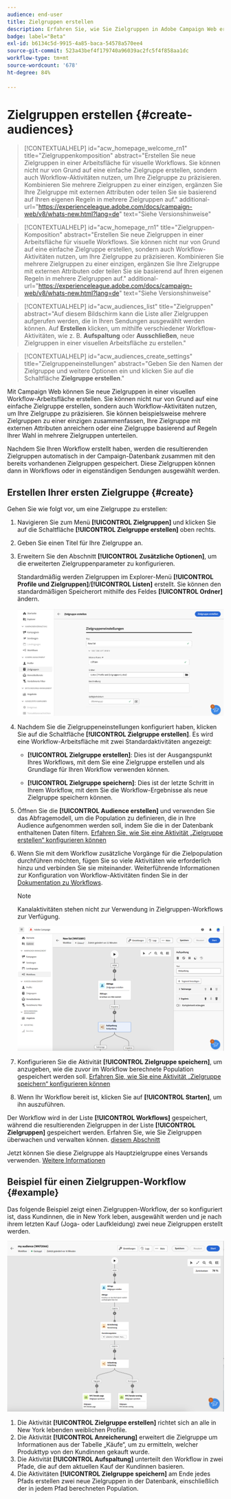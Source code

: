 ```yaml
---
audience: end-user
title: Zielgruppen erstellen
description: Erfahren Sie, wie Sie Zielgruppen in Adobe Campaign Web erstellen.
badge: label="Beta"
exl-id: b6134c5d-9915-4a85-baca-54578a570ee4
source-git-commit: 523a43bef4f179740a96039ac2fc5f4f858aa1dc
workflow-type: tm+mt
source-wordcount: '678'
ht-degree: 84%

---
```


# Zielgruppen erstellen {#create-audiences}

>[!CONTEXTUALHELP]
>id="acw_homepage_welcome_rn1"
>title="Zielgruppenkomposition"
>abstract="Erstellen Sie neue Zielgruppen in einer Arbeitsfläche für visuelle Workflows. Sie können nicht nur von Grund auf eine einfache Zielgruppe erstellen, sondern auch Workflow-Aktivitäten nutzen, um Ihre Zielgruppe zu präzisieren. Kombinieren Sie mehrere Zielgruppen zu einer einzigen, ergänzen Sie Ihre Zielgruppe mit externen Attributen oder teilen Sie sie basierend auf Ihren eigenen Regeln in mehrere Zielgruppen auf."
>additional-url="https://experienceleague.adobe.com/docs/campaign-web/v8/whats-new.html?lang=de" text="Siehe Versionshinweise"

<!--TO REMOVE BELOW-->

>[!CONTEXTUALHELP]
>id="acw_homepage_rn1"
>title="Zielgruppen-Komposition"
>abstract="Erstellen Sie neue Zielgruppen in einer Arbeitsfläche für visuelle Workflows. Sie können nicht nur von Grund auf eine einfache Zielgruppe erstellen, sondern auch Workflow-Aktivitäten nutzen, um Ihre Zielgruppe zu präzisieren. Kombinieren Sie mehrere Zielgruppen zu einer einzigen, ergänzen Sie Ihre Zielgruppe mit externen Attributen oder teilen Sie sie basierend auf Ihren eigenen Regeln in mehrere Zielgruppen auf."
>additional-url="https://experienceleague.adobe.com/docs/campaign-web/v8/whats-new.html?lang=de" text="Siehe Versionshinweise"

<!--TO REMOVE ABOVE-->

>[!CONTEXTUALHELP]
>id="acw_audiences_list"
>title="Zielgruppen"
>abstract="Auf diesem Bildschirm kann die Liste aller Zielgruppen aufgerufen werden, die in Ihren Sendungen ausgewählt werden können. Auf **Erstellen** klicken, um mithilfe verschiedener Workflow-Aktivitäten, wie z. B. **Aufspaltung** oder **Ausschließen**, neue Zielgruppen in einer visuellen Arbeitsfläche zu erstellen."

>[!CONTEXTUALHELP]
>id="acw_audiences_create_settings"
>title="Zielgruppeneinstellungen"
>abstract="Geben Sie den Namen der Zielgruppe und weitere Optionen ein und klicken Sie auf die Schaltfläche **Zielgruppe erstellen**."

Mit Campaign Web können Sie neue Zielgruppen in einer visuellen Workflow-Arbeitsfläche erstellen. Sie können nicht nur von Grund auf eine einfache Zielgruppe erstellen, sondern auch Workflow-Aktivitäten nutzen, um Ihre Zielgruppe zu präzisieren. Sie können beispielsweise mehrere Zielgruppen zu einer einzigen zusammenfassen, Ihre Zielgruppe mit externen Attributen anreichern oder eine Zielgruppe basierend auf Regeln Ihrer Wahl in mehrere Zielgruppen unterteilen.

Nachdem Sie Ihren Workflow erstellt haben, werden die resultierenden Zielgruppen automatisch in der Campaign-Datenbank zusammen mit den bereits vorhandenen Zielgruppen gespeichert. Diese Zielgruppen können dann in Workflows oder in eigenständigen Sendungen ausgewählt werden.

## Erstellen Ihrer ersten Zielgruppe {#create}

Gehen Sie wie folgt vor, um eine Zielgruppe zu erstellen:

1. Navigieren Sie zum Menü **[!UICONTROL Zielgruppen]** und klicken Sie auf die Schaltfläche **[!UICONTROL Zielgruppe erstellen]** oben rechts.
1. Geben Sie einen Titel für Ihre Zielgruppe an.
1. Erweitern Sie den Abschnitt **[!UICONTROL Zusätzliche Optionen]**, um die erweiterten Zielgruppenparameter zu konfigurieren.

   Standardmäßig werden Zielgruppen im Explorer-Menü **[!UICONTROL Profile und Zielgruppen]**/**[!UICONTROL Listen]** erstellt. Sie können den standardmäßigen Speicherort mithilfe des Feldes **[!UICONTROL Ordner]** ändern.

   ![](assets/audiences-settings.png)

1. Nachdem Sie die Zielgruppeneinstellungen konfiguriert haben, klicken Sie auf die Schaltfläche **[!UICONTROL Zielgruppe erstellen]**. Es wird eine Workflow-Arbeitsfläche mit zwei Standardaktivitäten angezeigt:

   * **[!UICONTROL Zielgruppe erstellen]**: Dies ist der Ausgangspunkt Ihres Workflows, mit dem Sie eine Zielgruppe erstellen und als Grundlage für Ihren Workflow verwenden können.

   * **[!UICONTROL Zielgruppe speichern]**: Dies ist der letzte Schritt in Ihrem Workflow, mit dem Sie die Workflow-Ergebnisse als neue Zielgruppe speichern können.

1. Öffnen Sie die **[!UICONTROL Audience erstellen]** und verwenden Sie das Abfragemodell, um die Population zu definieren, die in Ihre Audience aufgenommen werden soll, indem Sie die in der Datenbank enthaltenen Daten filtern. [Erfahren Sie, wie Sie eine Aktivität „Zielgruppe erstellen“ konfigurieren können](../workflows/activities/build-audience.md)

1. Wenn Sie mit dem Workflow zusätzliche Vorgänge für die Zielpopulation durchführen möchten, fügen Sie so viele Aktivitäten wie erforderlich hinzu und verbinden Sie sie miteinander. Weiterführende Informationen zur Konfiguration von Workflow-Aktivitäten finden Sie in der [Dokumentation zu Workflows](../workflows/activities/about-activities.md).

   >[!NOTE]
   >
   >Kanalaktivitäten stehen nicht zur Verwendung in Zielgruppen-Workflows zur Verfügung.

   ![](assets/audience-creation-canvas.png)

1. Konfigurieren Sie die Aktivität **[!UICONTROL Zielgruppe speichern]**, um anzugeben, wie die zuvor im Workflow berechnete Population gespeichert werden soll. [Erfahren Sie, wie Sie eine Aktivität „Zielgruppe speichern“ konfigurieren können](../workflows/activities/save-audience.md)

1. Wenn Ihr Workflow bereit ist, klicken Sie auf **[!UICONTROL Starten]**, um ihn auszuführen.

Der Workflow wird in der Liste **[!UICONTROL Workflows]** gespeichert, während die resultierenden Zielgruppen in der Liste **[!UICONTROL Zielgruppen]** gespeichert werden. Erfahren Sie, wie Sie Zielgruppen überwachen und verwalten können. [diesem Abschnitt](manage-audience.md)

Jetzt können Sie diese Zielgruppe als Hauptzielgruppe eines Versands verwenden. [Weitere Informationen](add-audience.md)

## Beispiel für einen Zielgruppen-Workflow {#example}

Das folgende Beispiel zeigt einen Zielgruppen-Workflow, der so konfiguriert ist, dass Kundinnen, die in New York leben, ausgewählt werden und je nach ihrem letzten Kauf (Joga- oder Laufkleidung) zwei neue Zielgruppen erstellt werden.

![](assets/audiences-example.png)

1. Die Aktivität **[!UICONTROL Zielgruppe erstellen]** richtet sich an alle in New York lebenden weiblichen Profile.
1. Die Aktivität **[!UICONTROL Anreicherung]** erweitert die Zielgruppe um Informationen aus der Tabelle „Käufe“, um zu ermitteln, welcher Produkttyp von den Kundinnen gekauft wurde.
1. Die Aktivität **[!UICONTROL Aufspaltung]** unterteilt den Workflow in zwei Pfade, die auf dem aktuellen Kauf der Kundinnen basieren.
1. Die Aktivitäten **[!UICONTROL Zielgruppe speichern]** am Ende jedes Pfads erstellen zwei neue Zielgruppen in der Datenbank, einschließlich der in jedem Pfad berechneten Population.
